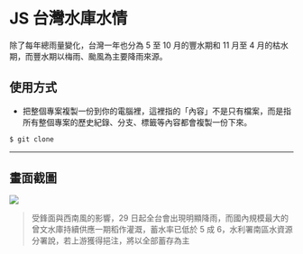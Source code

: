 # JS 台灣水庫水情

除了每年總雨量變化，台灣一年也分為 5 至 10 月的豐水期和 11 月至 4 月的枯水期，而豐水期以梅雨、颱風為主要降雨來源。

## 使用方式
- 把整個專案複製一份到你的電腦裡，這裡指的「內容」不是只有檔案，而是指所有整個專案的歷史紀錄、分支、標籤等內容都會複製一份下來。
```sh
$ git clone
```

----

## 畫面截圖
![](https://i.imgur.com/Q5ZIc7X.png)
>  受鋒面與西南風的影響，29 日起全台會出現明顯降雨，而國內規模最大的曾文水庫持續供應一期稻作灌溉，蓄水率已低於 5 成 6，水利署南區水資源分署說，若上游獲得挹注，將以全部蓄存為主
